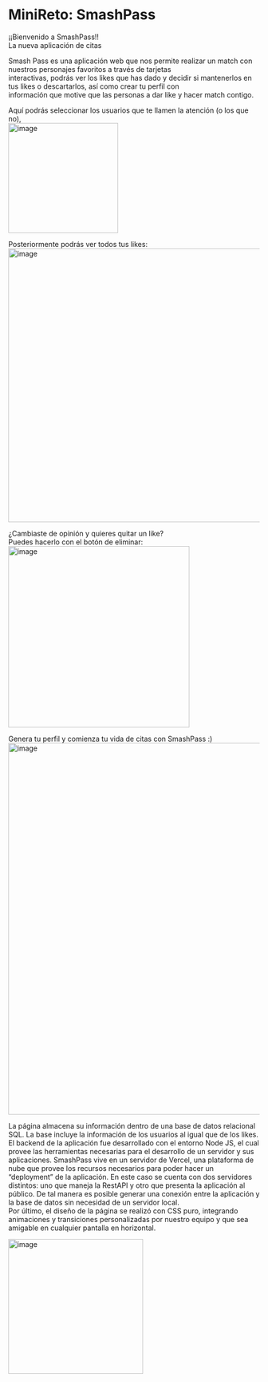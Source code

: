 # MiniReto: SmashPass

¡¡Bienvenido a SmashPass!!  
La nueva aplicación de citas  


Smash Pass es una aplicación web que nos permite realizar un match con nuestros personajes favoritos a través de tarjetas  
interactivas, podrás ver los likes que has dado y decidir si mantenerlos en tus likes o descartarlos, así como crear tu perfil con   
información que motive que las personas a dar like y hacer match contigo.   



Aquí podrás seleccionar los usuarios que te llamen la atención (o los que no),  
<img width="220" alt="image" src="https://user-images.githubusercontent.com/99361062/235405093-75eb099c-1efe-4c62-bca0-fffaf6ad4db4.png">
  
Posteriormente podrás ver todos tus likes:  
<img width="548" alt="image" src="https://user-images.githubusercontent.com/99361062/235405151-fdb47941-9e82-4dc5-92c7-123531f10e6b.png">

¿Cambiaste de opinión y quieres quitar un like?   
Puedes hacerlo con el botón de eliminar:  
<img width="363" alt="image" src="https://user-images.githubusercontent.com/99361062/235405192-f4213de4-e877-4816-9a19-1a6df6843a23.png">

Genera tu perfil y comienza tu vida de citas con SmashPass  :)
<img width="744" alt="image" src="https://user-images.githubusercontent.com/99361062/235405221-6d1e0904-3eed-4499-a24f-100781491be1.png">
  
  
La página almacena su información dentro de una base de datos relacional SQL. La base incluye la información de los usuarios al igual que de los likes.  
El backend de la aplicación fue desarrollado con el entorno Node JS, el cual provee las herramientas necesarias para el desarrollo de un servidor y sus aplicaciones. 
SmashPass vive en un servidor de Vercel, una plataforma de nube que provee los recursos necesarios para poder hacer un “deployment” de la aplicación. En este caso se cuenta con dos servidores distintos: uno que maneja la RestAPI y otro que presenta la aplicación al público. De tal manera es posible generar una conexión entre la aplicación y la base de datos sin necesidad de un servidor local.  
Por último, el diseño de la página se realizó con CSS puro, integrando animaciones y transiciones personalizadas por nuestro equipo y que sea amigable en cualquier pantalla en horizontal.  

<img width="270" alt="image" src="https://user-images.githubusercontent.com/99361062/235405900-94485803-0c94-4cd0-95bb-9980ba7c4c07.png">


